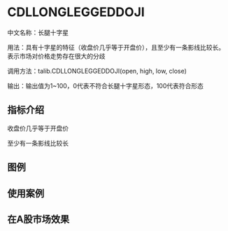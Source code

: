 # CDLLONGLEGGEDDOJI
中文名称：长腿十字星

用法：具有十字星的特征（收盘价几乎等于开盘价），且至少有一条影线比较长。表示市场对价格走势存在很大的分歧

调用方法：talib.CDLLONGLEGGEDDOJI(open, high, low, close)

输出：输出值为1~100，0代表不符合长腿十字星形态，100代表符合形态

## 指标介绍

收盘价几乎等于开盘价

至少有一条影线比较长

## 图例



## 使用案例



## 在A股市场效果


